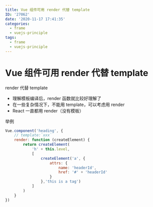 ```yaml
---
title: Vue 组件可用 render 代替 template
ID: '27062'
date: '2020-11-17 17:41:35'
categories:
  - frame
  - vuejs-principle
tags:
  - frame
  - vuejs-principle
---
```


# Vue 组件可用 render 代替 template

render 代替 template

- 理解模板编译后，render 函数就比较好理解了
- 在一些复杂情况下，不能用 template，可以考虑用 render
- React 一直都用 render（没有模板）

举例

``` js 
Vue.component('heading', {
    // template:`xxx`
    render: function (createElement) {
        return createElement(
            'h' + this.level,
            [
                createElement('a', {
                    attrs: {
                        name: 'headerId',
                        href: '#' + 'headerId'
                    }
                },'this is a tag')
            ]
        )
    }
})
```
 
 
 
 
 
 
 
 
 
 
 
 
 
 
 
 
 
 
 
 
 
 
